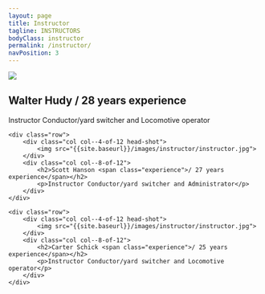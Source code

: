 ```yaml
---
layout: page
title: Instructor
tagline: INSTRUCTORS
bodyClass: instructor
permalink: /instructor/
navPosition: 3
---
```


<div class="instructors container">
	<div class="row">
		<div class="col col--4-of-12 head-shot">
			<img src="{{site.baseurl}}/images/instructor/instructor.jpg">
		</div>
		<div class="col col--8-of-12">
			<h2>Walter Hudy <span class="experience">/ 28 years experience</span></h2>
			<p>Instructor Conductor/yard switcher and Locomotive operator</p>
		</div>	
	</div>

	<div class="row">
		<div class="col col--4-of-12 head-shot">
			<img src="{{site.baseurl}}/images/instructor/instructor.jpg">
		</div>
		<div class="col col--8-of-12">
			<h2>Scott Hanson <span class="experience">/ 27 years experience</span></h2>
			<p>Instructor Conductor/yard switcher and Administrator</p>
		</div>	
	</div>

	<div class="row">
		<div class="col col--4-of-12 head-shot">
			<img src="{{site.baseurl}}/images/instructor/instructor.jpg">
		</div>
		<div class="col col--8-of-12">
			<h2>Carter Schick <span class="experience">/ 25 years experience</span></h2>
			<p>Instructor Conductor/yard switcher and Locomotive operator</p>
		</div>	
	</div>
</div>